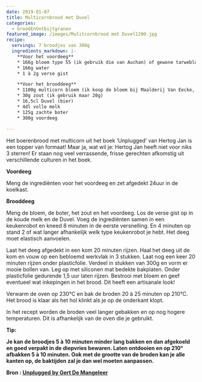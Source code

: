 ```yaml
---
date: 2019-01-07
title: Multicornbrood met Duvel
categories:
  - broodEnOntbijtgranen
featured_image: /images/Mulitcornbrood met Duvel1200.jpg
recipe:
  servings: 7 broodjes van 300g
  ingredients_markdown: |-
    **Voor het voordeeg**    * 166g bloem type 55 (ik gebruik die van Auchan) of gewone tarwebloem    * 166g water    * 1 à 2g verse gist    **Voor het brooddeeg**    * 1100g multicorn bloem (ik koop de bloem bij Maalderij Van Eecke, Varsenare)    * 30g zout (ik gebruik maar 20g)    * 16,5cl Duvel (bier)    * 4dl volle melk    * 125g zachte boter    * 300g voordeeg  
---
```

Het boerenbrood met multicorn uit het boek ‘Unplugged’ van Hertog Jan is een topper van formaat!Maar ja, wat wil je: Hertog Jan heeft niet voor niks 3 sterren!Er staan nog veel verrassende, frisse gerechten afkomstig uit verschillende culturen in het boek.

<!--more-->

**Voordeeg** Meng de ingrediënten voor het voordeeg en zet afgedekt 24uur in de koelkast.**Brooddeeg**Meng de bloem, de boter, het zout en het voordeeg.Los de verse gist op in de koude melk en de Duvel.Voeg de ingrediënten samen in een keukenrobot en kneed 8 minuten in de eerste versnelling.En 4 minuten op stand 2 of wat langer afhankelijk welk type keukenrobot je hebt.Het deeg moet elastisch aanvoelen.Laat het deeg afgedekt in een kom 20 minuten rijzen.Haal het deeg uit de kom en vouw op een bebloemd werkvlak in 3 stukken.Laat nog een keer 20 minuten rijzen onder plasticfolie.Verdeel in stukken van 300g en vorm er mooie bollen van.Leg op met siliconen mat bedekte bakplaten.Onder plasticfolie gedurende 1,5 uur laten rijzen.Bestrooi met bloem en geef eventueel wat inkepingen in het brood.Dit heeft een artisanale look!Verwarm de oven op 230°C en bak de broden 20 à 25 minuten op 210°C.Het brood is klaar als het hol klinkt als je op de onderkant klopt.In het recept worden de broden veel langer gebakken en op nog hogere temperaturen.Dit is afhankelijk van de oven die je gebruikt.<b>Tip:<b>

Je kan de broodjes 5 à 10 minuten minder lang bakken en dan afgekoeld en goed verpakt in de diepvries bewaren.Laten ontdooien en op 210° afbakken 5 à 10 minuten.Ook met de grootte van de broden kan je alle kanten op, de baktijden zal je dan wel moeten aanpassen.
Bron : [Unplugged by Gert De Mangeleer](http://www.lusterweb.com/items/331-gert-de-mangeleer-unplugged?locale=nl)





